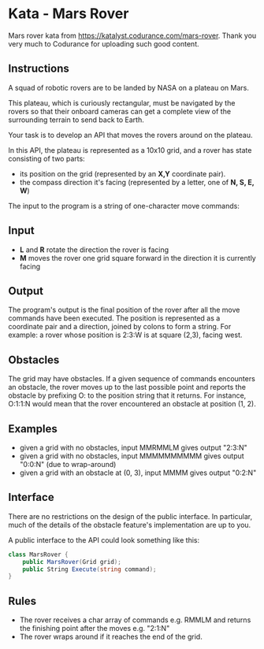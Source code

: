 ﻿# Kata - Mars Rover

Mars rover kata from https://katalyst.codurance.com/mars-rover. Thank you very much to Codurance for uploading such good content.

## Instructions

A squad of robotic rovers are to be landed by NASA on a plateau on Mars.

This plateau, which is curiously rectangular, must be navigated by the rovers so that their onboard cameras 
can get a complete view of the surrounding terrain to send back to Earth.

Your task is to develop an API that moves the rovers around on the plateau.

In this API, the plateau is represented as a 10x10 grid, and a rover has state consisting of two parts:

- its position on the grid (represented by an **X,Y** coordinate pair).
- the compass direction it's facing (represented by a letter, one of **N, S, E, W**)

The input to the program is a string of one-character move commands:

## Input

- **L** and **R** rotate the direction the rover is facing
- **M** moves the rover one grid square forward in the direction it is currently facing

## Output 

The program's output is the final position of the rover after all the move commands have been executed. 
The position is represented as a coordinate pair and a direction, joined by colons to form a string. 
For example: a rover whose position is 2:3:W is at square (2,3), facing west.

## Obstacles

The grid may have obstacles. If a given sequence of commands encounters an obstacle, the rover moves up 
to the last possible point and reports the obstacle by prefixing O: to the position string that it returns. 
For instance, O:1:1:N would mean that the rover encountered an obstacle at position (1, 2).

## Examples

- given a grid with no obstacles, input MMRMMLM gives output "2:3:N"
- given a grid with no obstacles, input MMMMMMMMMM gives output "0:0:N" (due to wrap-around)
- given a grid with an obstacle at (0, 3), input MMMM gives output "0:2:N"

## Interface

There are no restrictions on the design of the public interface. 
In particular, much of the details of the obstacle feature's implementation are up to you.

A public interface to the API could look something like this:
```csharp
class MarsRover {
    public MarsRover(Grid grid);
    public String Execute(string command);
}
```

## Rules

- The rover receives a char array of commands e.g. RMMLM and returns the finishing point after the moves e.g. "2:1:N"
- The rover wraps around if it reaches the end of the grid.
